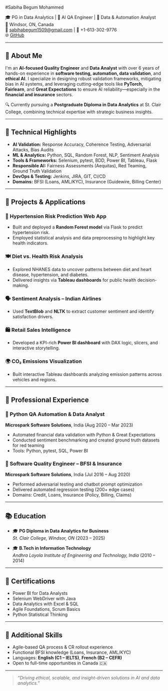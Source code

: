 #Sabiha Begum Mohammed

🎓 PG in Data Analytics | 🧠 AI QA Engineer | 🧪 Data & Automation Analyst  
📍 Windsor, ON, Canada  
📧 sabihabegum1509@gmail.com | 📱 +1-613-302-9776  
🌐 [GitHub](https://github.com/mdsabiha)

---

## 🚀 About Me

I'm an **AI-focused Quality Engineer** and **Data Analyst** with over 6 years of hands-on experience in **software testing, automation, data validation**, and **ethical AI**. I specialize in designing robust validation frameworks, mitigating bias in AI systems, and leveraging cutting-edge tools like **PyTorch, Fairlearn**, and **Great Expectations** to ensure AI reliability—especially in the **financial and insurance** sectors.

🔍 Currently pursuing a **Postgraduate Diploma in Data Analytics** at St. Clair College, combining technical expertise with strategic business insights.

---

## 🧠 Technical Highlights

- **AI Validation:** Response Accuracy, Coherence Testing, Adversarial Attacks, Bias Audits  
- **ML & Analytics:** Python, SQL, Random Forest, NLP, Sentiment Analysis  
- **Tools & Frameworks:** Selenium, pytest, BDD, Power BI, Tableau, Flask  
- **Responsible AI:** Fairness Assessments (Aequitas), Red Teaming, Ground Truth Validation  
- **DevOps & Testing:** Jenkins, JIRA, GIT, CI/CD  
- **Domains:** BFSI (Loans, AML/KYC), Insurance (Guidewire, Billing Center)

---

## 🧪 Projects & Applications

### 🔬 **Hypertension Risk Prediction Web App**
- Built and deployed a **Random Forest model** via Flask to predict hypertension risk.
- Employed statistical analysis and data preprocessing to highlight key health indicators.

### 🍽️ **Diet vs. Health Risk Analysis**
- Explored NHANES data to uncover patterns between diet and heart disease, hypertension, and diabetes.
- Delivered insights via **Tableau dashboards** for public health decision-making.

### 🗣️ **Sentiment Analysis – Indian Airlines**
- Used **TextBlob** and **NLTK** to extract customer sentiment and identify satisfaction drivers.

### 🛍️ **Retail Sales Intelligence**
- Developed a KPI-rich **Power BI dashboard** with DAX logic, slicers, and interactive storytelling.

### 🌍 **CO₂ Emissions Visualization**
- Built interactive Tableau dashboards analyzing emission patterns across vehicles and regions.

---

## 💼 Professional Experience

### 🔹 Python QA Automation & Data Analyst  
**Microspark Software Solutions**, India (Aug 2020 – Mar 2023)  
- Automated financial data validation with Python & Great Expectations  
- Conducted sentiment benchmarking and created ground truth datasets for red teaming  
- Tools: Python, pytest, SQL, Power BI

### 🔹 Software Quality Engineer – BFSI & Insurance  
**Microspark Software Solutions**, India (Jul 2016 – Aug 2020)  
- Performed adversarial testing and chatbot prompt optimization  
- Delivered automated regression testing (200+ edge cases)  
- Domains: Credit, Loans, Insurance (Policy, Billing, Claims)

---

## 📚 Education

- 🎓 **PG Diploma in Data Analytics for Business**  
  *St. Clair College, Windsor, ON* (2023 – 2025)

- 🎓 **B.Tech in Information Technology**  
  *Andhra Loyola Institute of Engineering and Technology, India* (2010 – 2014)

---

## 🏅 Certifications

- Power BI for Data Analysts  
- Selenium WebDriver with Java  
- Data Analytics with Excel & SQL  
- Agile Foundations, Scrum Basics  
- Python Statistical Thinking

---

## 🌟 Additional Skills

- Agile-based QA process & CR rollout experience  
- Functional BFSI knowledge (Loans, Insurance, AML/KYC)  
- Languages: **English (C1 – IELTS)**, **French (B2 – CEFR)**  
- Open to full-time opportunities in Canada 🇨🇦

---

> _“Driving ethical, scalable, and insight-driven solutions in AI and data analytics.”_
